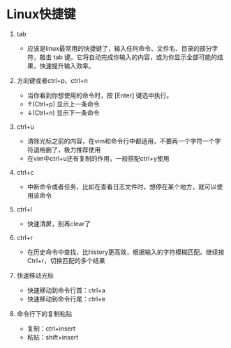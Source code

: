 Linux快捷键
==========
1. tab
	- 应该是linux最常用的快捷键了，输入任何命令、文件名、目录的部分字符，敲击 tab 键。它将自动完成你输入的内容，或为你显示全部可能的结果，快速提升输入效率。

1. 方向键或者ctrl+p、ctrl+n
	- 当你看到你想使用的命令时，按 [Enter] 键选中执行。
	- ↑(Ctrl+p) 显示上一条命令
	- ↓(Ctrl+n) 显示下一条命令

1. ctrl+u
	- 清除光标之前的内容，在vim和命令行中都适用，不要再一个字符一个字符退格删了，极力推荐使用
	- 在vim中ctrl+u还有复制的作用，一般搭配ctrl+y使用

1. ctrl+c
	- 中断命令或者任务，比如在查看日志文件时，想停在某个地方，就可以使用该命令

1. ctrl+l
	- 快速清屏，别再clear了

1. ctrl+r
	- 在历史命令中查找，比history更高效，根据输入的字符模糊匹配。继续按Ctrl+r，切换匹配的多个结果

1. 快速移动光标
	- 快速移动到命令行首：ctrl+a
	- 快速移动到命令行尾：ctrl+e

1. 命令行下的复制粘贴
	- 复制：ctrl+insert
	- 粘贴：shift+insert